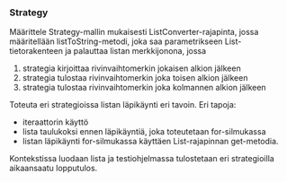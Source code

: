 ### Strategy
Määrittele  Strategy-mallin mukaisesti ListConverter-rajapinta, jossa määritellään listToString-metodi, joka saa parametrikseen List-tietorakenteen ja palauttaa listan merkkijonona, jossa 

1. strategia kirjoittaa rivinvaihtomerkin jokaisen alkion jälkeen
2. strategia tulostaa rivinvaihtomerkin joka toisen alkion jälkeen
3. strategia tulostaa rivinvaihtomerkin joka kolmannen alkion jälkeen

Toteuta eri strategioissa listan läpikäynti eri tavoin. 
Eri tapoja:
- iteraattorin käyttö 
- lista taulukoksi ennen läpikäyntiä, joka toteutetaan for-silmukassa
- listan läpikäynti for-silmukassa käyttäen List-rajapinnan get-metodia.

Kontekstissa luodaan lista ja testiohjelmassa tulostetaan eri strategioilla aikaansaatu lopputulos. 
